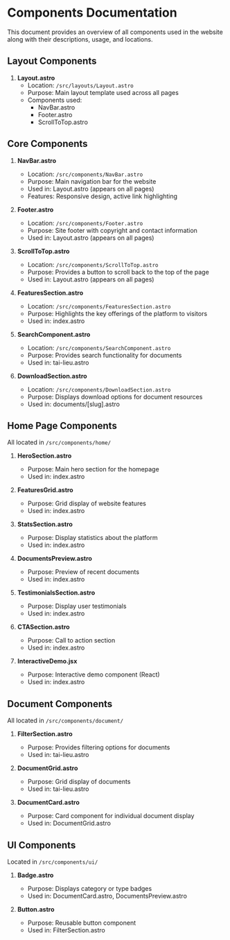 # Components Documentation

This document provides an overview of all components used in the website along with their descriptions, usage, and locations.

## Layout Components

1. **Layout.astro**
   - Location: `/src/layouts/Layout.astro`
   - Purpose: Main layout template used across all pages
   - Components used:
     - NavBar.astro
     - Footer.astro
     - ScrollToTop.astro

## Core Components

1. **NavBar.astro**
   - Location: `/src/components/NavBar.astro`
   - Purpose: Main navigation bar for the website
   - Used in: Layout.astro (appears on all pages)
   - Features: Responsive design, active link highlighting

2. **Footer.astro**
   - Location: `/src/components/Footer.astro`
   - Purpose: Site footer with copyright and contact information
   - Used in: Layout.astro (appears on all pages)

3. **ScrollToTop.astro**
   - Location: `/src/components/ScrollToTop.astro`
   - Purpose: Provides a button to scroll back to the top of the page
   - Used in: Layout.astro (appears on all pages)

4. **FeaturesSection.astro**
   - Location: `/src/components/FeaturesSection.astro`
   - Purpose: Highlights the key offerings of the platform to visitors
   - Used in: index.astro
   
5. **SearchComponent.astro**
   - Location: `/src/components/SearchComponent.astro`
   - Purpose: Provides search functionality for documents
   - Used in: tai-lieu.astro
   
6. **DownloadSection.astro**
   - Location: `/src/components/DownloadSection.astro`
   - Purpose: Displays download options for document resources
   - Used in: documents/[slug].astro

## Home Page Components

All located in `/src/components/home/`

1. **HeroSection.astro**
   - Purpose: Main hero section for the homepage
   - Used in: index.astro

2. **FeaturesGrid.astro**
   - Purpose: Grid display of website features
   - Used in: index.astro

3. **StatsSection.astro**
   - Purpose: Display statistics about the platform
   - Used in: index.astro

4. **DocumentsPreview.astro**
   - Purpose: Preview of recent documents
   - Used in: index.astro

5. **TestimonialsSection.astro**
   - Purpose: Display user testimonials
   - Used in: index.astro

6. **CTASection.astro**
   - Purpose: Call to action section
   - Used in: index.astro

7. **InteractiveDemo.jsx**
   - Purpose: Interactive demo component (React)
   - Used in: index.astro

## Document Components

All located in `/src/components/document/`

1. **FilterSection.astro**
   - Purpose: Provides filtering options for documents
   - Used in: tai-lieu.astro

2. **DocumentGrid.astro**
   - Purpose: Grid display of documents
   - Used in: tai-lieu.astro

3. **DocumentCard.astro**
   - Purpose: Card component for individual document display
   - Used in: DocumentGrid.astro

## UI Components

Located in `/src/components/ui/`

1. **Badge.astro**
   - Purpose: Displays category or type badges
   - Used in: DocumentCard.astro, DocumentsPreview.astro

2. **Button.astro**
   - Purpose: Reusable button component
   - Used in: FilterSection.astro
